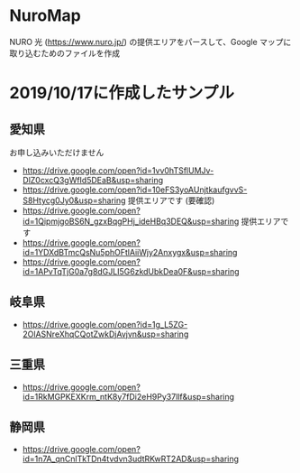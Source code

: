 # NuroMap
NURO 光 (https://www.nuro.jp/) の提供エリアをパースして、Google マップに取り込むためのファイルを作成


# 2019/10/17に作成したサンプル
## 愛知県
お申し込みいただけません
- https://drive.google.com/open?id=1vv0hTSflUMJv-DlZ0cxcQ3gWfId5DEaB&usp=sharing
- https://drive.google.com/open?id=10eFS3yoAUnjtkaufgvvS-S8Htycg0Jy0&usp=sharing
提供エリアです (要確認)
- https://drive.google.com/open?id=1QipmjgoBS6N_gzxBqgPHj_ideHBq3DEQ&usp=sharing
提供エリアです
- https://drive.google.com/open?id=1YDXdBTmcQsNu5phOFtlAiiWjy2Anxygx&usp=sharing
- https://drive.google.com/open?id=1APvTqTjG0a7g8dGJLI5G6zkdUbkDea0F&usp=sharing

## 岐阜県
- https://drive.google.com/open?id=1g_L5ZG-2OlASNreXhqCQotZwkDjAvjvn&usp=sharing

## 三重県
- https://drive.google.com/open?id=1RkMGPKEXKrm_ntK8y7fDi2eH9Py37llf&usp=sharing

## 静岡県
- https://drive.google.com/open?id=1n7A_qnCnlTkTDn4tvdvn3udtRKwRT2AD&usp=sharing

